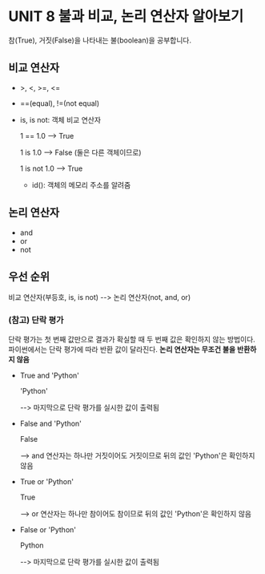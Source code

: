 # UNIT 8 불과 비교, 논리 연산자 알아보기
참(True), 거짓(False)을 나타내는 불(boolean)을 공부합니다.

## 비교 연산자
- \>, <, >=, <=
- ==(equal), !=(not equal)
- is, is not: 객체 비교 연산자

    1 == 1.0  --> True

    1 is 1.0  --> False (둘은 다른 객체이므로)

    1 is not 1.0  --> True
    * id(): 객체의 메모리 주소를 알려줌

## 논리 연산자
- and
- or
- not

## 우선 순위
비교 연산자(부등호, is, is not) --> 논리 연산자(not, and, or)

### (참고) 단락 평가
단락 평가는 첫 번째 값만으로 결과가 확실할 때 두 번째 값은 확인하지 않는 방법이다. 파이썬에서는 단락 평가에 따라 반환 값이 달라진다. **논리 연산자는 무조건 불을 반환하지 않음**

- True and 'Python'

    'Python'

    --> 마지막으로 단락 평가를 실시한 값이 출력됨

- False and 'Python'

    False

    --> and 연산자는 하나만 거짓이어도 거짓이므로 뒤의 값인 'Python'은 확인하지 않음

- True or 'Python'

    True

    --> or 연산자는 하나만 참이어도 참이므로 뒤의 값인 'Python'은 확인하지 않음

- False or 'Python'

    Python
    
    --> 마지막으로 단락 평가를 실시한 값이 출력됨